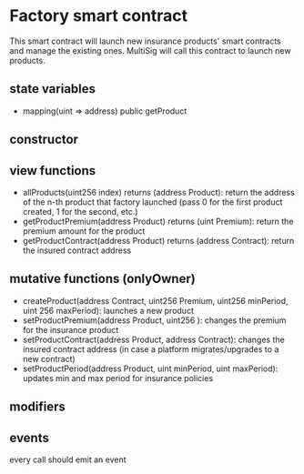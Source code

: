 # Factory smart contract
This smart contract will launch new insurance products' smart contracts and manage the existing ones. MultiSig will call this contract to launch new products.

## state variables
* mapping(uint => address) public getProduct

## constructor

## view functions
* allProducts(uint256 index) returns (address Product): return the address of the n-th product that factory launched (pass 0 for the first product created, 1 for the second, etc.)
* getProductPremium(address Product) returns (uint Premium): return the premium amount for the product
* getProductContract(address Product) returns (address Contract): return the insured contract address
## mutative functions (onlyOwner)
* createProduct(address Contract, uint256 Premium, uint256 minPeriod, uint 256 maxPeriod): launches a new product
* setProductPremium(address Product, uint256 ): changes the premium for the insurance product
* setProductContract(address Product, address Contract): changes the insured contract address (in case a platform migrates/upgrades to a new contract)
* setProductPeriod(address Product, uint minPeriod, uint maxPeriod): updates min and max period for insurance policies

## modifiers

## events
every call should emit an event